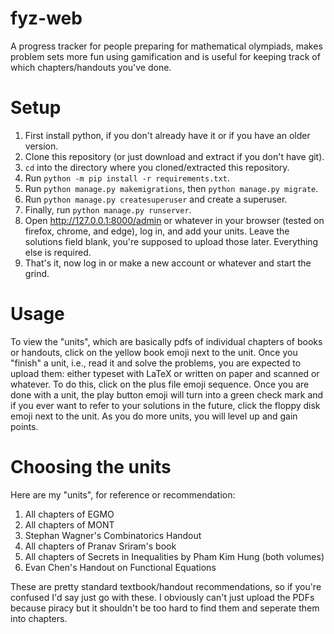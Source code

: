 # fyz-web
A progress tracker for people preparing for mathematical olympiads, makes problem sets more fun using gamification and is useful for keeping track of which chapters/handouts you've done.

# Setup
1. First install python, if you don't already have it or if you have an older version.
2. Clone this repository (or just download and extract if you don't have git).
3. `cd` into the directory where you cloned/extracted this repository.
4. Run `python -m pip install -r requirements.txt`.
5. Run `python manage.py makemigrations`, then `python manage.py migrate`.
6. Run `python manage.py createsuperuser` and create a superuser.
7. Finally, run `python manage.py runserver`.
8. Open http://127.0.0.1:8000/admin or whatever in your browser (tested on firefox, chrome, and edge), log in, and add your units. Leave the solutions field blank, you're supposed to upload those later. Everything else is required.
9. That's it, now log in or make a new account or whatever and start the grind.

# Usage
To view the "units", which are basically pdfs of individual chapters of books or handouts, click on the yellow book emoji next to the unit. Once you "finish" a unit, i.e., read it and solve the problems, you are expected to upload them: either typeset with LaTeX or written on paper and scanned or whatever. To do this, click on the plus file emoji sequence. Once you are done with a unit, the play button emoji will turn into a green check mark and if you ever want to refer to your solutions in the future, click the floppy disk emoji next to the unit. As you do more units, you will level up and gain points.

# Choosing the units
Here are my "units", for reference or recommendation:
1. All chapters of EGMO
2. All chapters of MONT
3. Stephan Wagner's Combinatorics Handout
4. All chapters of Pranav Sriram's book
5. All chapters of Secrets in Inequalities by Pham Kim Hung (both volumes)
6. Evan Chen's Handout on Functional Equations

These are pretty standard textbook/handout recommendations, so if you're confused I'd say just go with these. I obviously can't just upload the PDFs because piracy but it shouldn't be too hard to find them and seperate them into chapters.
